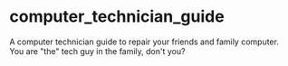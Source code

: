 # computer_technician_guide
 A computer technician guide to repair your friends and family computer. You are "the" tech guy in the family, don't you?
